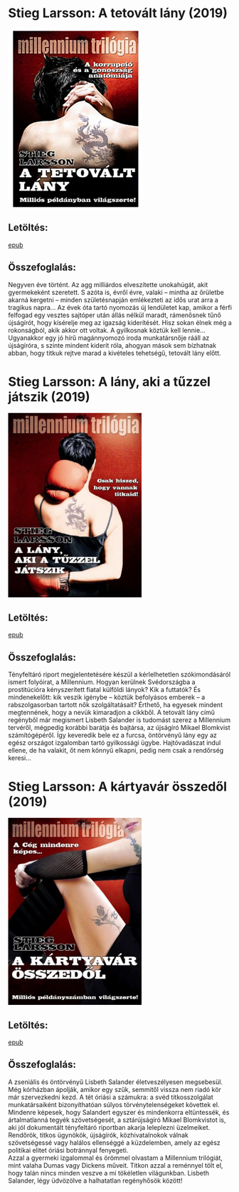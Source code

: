 # <a name="id_29">Stieg Larsson: A tetovált lány (2019)</a>
<img src="https://github.com/BercziSandor/calibre_lib/raw/main/Stieg%20Larsson/A%20tetovalt%20lany%20%2829%29/cover.jpg" alt="cover" width="300"/>

## Letöltés:
[epub](https://github.com/BercziSandor/calibre_lib/raw/main/Stieg%20Larsson/A%20tetovalt%20lany%20%2829%29/A%20tetovalt%20lany%20-%20Stieg%20Larsson.epub)

## Összefoglalás:
<div>
<p>Negyven éve történt. Az agg milliárdos elveszítette unokahúgát, akit gyermekeként szeretett. S azóta is, évről évre, valaki – mintha az őrületbe akarná kergetni – minden születésnapján emlékezteti az idős urat arra a tragikus napra… Az évek óta tartó nyomozás új lendületet kap, amikor a férfi felfogad egy vesztes sajtóper után állás nélkül maradt, rámenősnek tűnő újságírót, hogy kísérelje meg az igazság kiderítését. Hisz sokan élnek még a rokonságból, akik akkor ott voltak. A gyilkosnak köztük kell lennie… Ugyanakkor egy jó hírű magánnyomozó iroda munkatársnője rááll az újságíróra, s szinte mindent kiderít róla, ahogyan mások sem bízhatnak abban, hogy titkuk rejtve marad a kivételes tehetségű, tetovált lány előtt.</p></div>

# <a name="id_26">Stieg Larsson: A lány, aki a tűzzel játszik (2019)</a>
<img src="https://github.com/BercziSandor/calibre_lib/raw/main/Stieg%20Larsson/A%20Lany%2C%20Aki%20a%20Tuzzel%20Jatszik%20%2826%29/cover.jpg" alt="cover" width="300"/>

## Letöltés:
[epub](https://github.com/BercziSandor/calibre_lib/raw/main/Stieg%20Larsson/A%20Lany%2C%20Aki%20a%20Tuzzel%20Jatszik%20%2826%29/A%20lany%2C%20aki%20a%20tuzzel%20jatszik%20-%20Stieg%20Larsson.epub)

## Összefoglalás:
<div>
<p>Tényfeltáró riport megjelentetésére készül a kérlelhetetlen szókimondásáról ismert folyóirat, a Millennium. Hogyan kerülnek Svédországba a prostitúcióra kényszerített fiatal külföldi lányok? Kik a futtatók? És mindenekelőtt: kik veszik igénybe – köztük befolyásos emberek – a rabszolgasorban tartott nők szolgáltatásait? Érthető, ha egyesek mindent megtennének, hogy a nevük kimaradjon a cikkből. A tetovált lány című regényből már megismert Lisbeth Salander is tudomást szerez a Millennium tervéről, mégpedig korábbi barátja és bajtársa, az újságíró Mikael Blomkvist számítógépéről. Így keveredik bele ez a furcsa, öntörvényű lány egy az egész országot izgalomban tartó gyilkossági ügybe. Hajtóvadászat indul ellene, de ha valakit, őt nem könnyű elkapni, pedig nem csak a rendőrség keresi…</p></div>

# <a name="id_27">Stieg Larsson: A kártyavár összedől (2019)</a>
<img src="https://github.com/BercziSandor/calibre_lib/raw/main/Stieg%20Larsson/A%20kartyavar%20osszedol%20%2827%29/cover.jpg" alt="cover" width="300"/>

## Letöltés:
[epub](https://github.com/BercziSandor/calibre_lib/raw/main/Stieg%20Larsson/A%20kartyavar%20osszedol%20%2827%29/A%20kartyavar%20osszedol%20-%20Stieg%20Larsson.epub)

## Összefoglalás:
<div>
<p>A zseniális és öntörvényű Lisbeth Salander életveszélyesen megsebesül. Még kórházban ápolják, amikor egy szűk, semmitől vissza nem riadó kör már szervezkedni kezd. A tét óriási a számukra: a svéd titkosszolgálat munkatársaiként bizonyíthatóan súlyos törvénytelenségeket követtek el. Mindenre képesek, hogy Salandert egyszer és mindenkorra eltüntessék, és ártalmatlanná tegyék szövetségesét, a sztárújságíró Mikael Blomkvistot is, aki jól dokumentált tényfeltáró riportban akarja leleplezni üzelmeiket. Rendőrök, titkos ügynökök, újságírók, közhivatalnokok válnak szövetségessé vagy halálos ellenséggé a küzdelemben, amely az egész politikai elitet óriási botránnyal fenyegeti. <br>Azzal a gyermeki izgalommal és örömmel olvastam a Millennium trilógiát, mint valaha Dumas vagy Dickens műveit. Titkon azzal a reménnyel tölt el, hogy talán nincs minden veszve a mi tökéletlen világunkban. Lisbeth Salander, légy üdvözölve a halhatatlan regényhősök között!</p></div>

